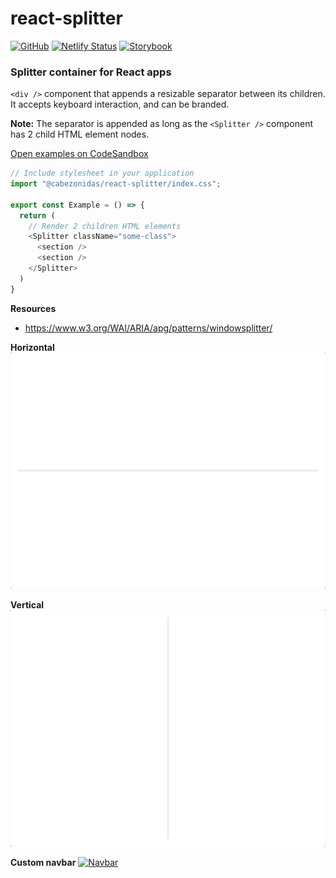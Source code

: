 # react-splitter

[![GitHub](https://img.shields.io/badge/source-GitHub-blue)](https://github.com/cabezonidas/react-splitter)
[![Netlify Status](https://api.netlify.com/api/v1/badges/2175e1e9-cbb3-4f8e-9592-7299673a96f5/deploy-status)](https://app.netlify.com/sites/react-splitter/deploys)
[![Storybook](https://raw.githubusercontent.com/storybooks/brand/master/badge/badge-storybook.svg)](https://react-splitter.netlify.app/)

### Splitter container for React apps

`<div />` component that appends a resizable separator between its children. It accepts keyboard interaction, and can be branded.

**Note:** The separator is appended as long as the `<Splitter />` component has 2 child HTML element nodes.

[Open examples on CodeSandbox](https://codesandbox.io/p/sandbox/react-toast-forked-fz3rrc)

```ts
// Include stylesheet in your application
import "@cabezonidas/react-splitter/index.css";

export const Example = () => {
  return (
    // Render 2 children HTML elements
    <Splitter className="some-class">
      <section />
      <section />
    </Splitter>
  )
}
```

**Resources**

- https://www.w3.org/WAI/ARIA/apg/patterns/windowsplitter/

**Horizontal**
[![Horizontal](https://github.com/cabezonidas/react-splitter/blob/main/assets/horizontal-splitter.gif?raw=true)](https://react-splitter.netlify.app/?path=/story/splitter--horizontal)

**Vertical**
[![Vertical](https://github.com/cabezonidas/react-splitter/blob/main/assets/vertical-splitter.gif?raw=true)](https://react-splitter.netlify.app/?path=/story/splitter--vertical)

**Custom navbar**
[![Navbar](https://github.com/cabezonidas/react-splitter/blob/main/assets/splitter-confluence.gif?raw=true)](https://react-splitter.netlify.app/?path=/story/splitter--navbar)

